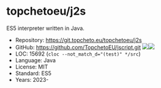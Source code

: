 # topchetoeu/j2s

ES5 interpreter written in Java.

* Repository: https://git.topcheto.eu/topchetoeu/j2s
* GitHub:     https://github.com/TopchetoEU/jscript.git <img src="https://img.shields.io/github/stars/TopchetoEU/jscript?label=&style=flat-square" /><img src="https://img.shields.io/github/last-commit/TopchetoEU/jscript?label=&style=flat-square" />
* LOC:        15692 (`cloc --not_match_d="(test)" */src`)
* Language:   Java
* License:    MIT
* Standard:   ES5
* Years:      2023-
